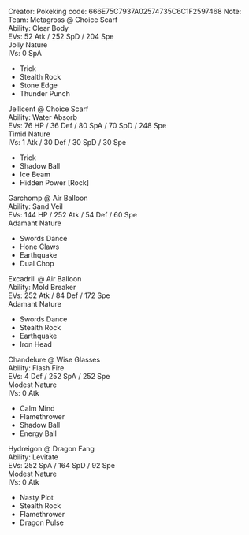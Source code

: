 Creator:
Pokeking code: 666E75C7937A02574735C6C1F2597468
Note: 
Team:
Metagross @ Choice Scarf  
Ability: Clear Body  
EVs: 52 Atk / 252 SpD / 204 Spe  
Jolly Nature  
IVs: 0 SpA  
- Trick  
- Stealth Rock  
- Stone Edge  
- Thunder Punch  

Jellicent @ Choice Scarf  
Ability: Water Absorb  
EVs: 76 HP / 36 Def / 80 SpA / 70 SpD / 248 Spe  
Timid Nature  
IVs: 1 Atk / 30 Def / 30 SpD / 30 Spe  
- Trick  
- Shadow Ball  
- Ice Beam  
- Hidden Power [Rock]  

Garchomp @ Air Balloon  
Ability: Sand Veil  
EVs: 144 HP / 252 Atk / 54 Def / 60 Spe  
Adamant Nature  
- Swords Dance  
- Hone Claws  
- Earthquake  
- Dual Chop  

Excadrill @ Air Balloon  
Ability: Mold Breaker  
EVs: 252 Atk / 84 Def / 172 Spe  
Adamant Nature  
- Swords Dance  
- Stealth Rock  
- Earthquake  
- Iron Head  

Chandelure @ Wise Glasses  
Ability: Flash Fire  
EVs: 4 Def / 252 SpA / 252 Spe  
Modest Nature  
IVs: 0 Atk  
- Calm Mind  
- Flamethrower  
- Shadow Ball  
- Energy Ball  

Hydreigon @ Dragon Fang  
Ability: Levitate  
EVs: 252 SpA / 164 SpD / 92 Spe  
Modest Nature  
IVs: 0 Atk  
- Nasty Plot  
- Stealth Rock  
- Flamethrower  
- Dragon Pulse  

